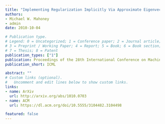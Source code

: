```yaml
---
title: "Implementing Regularization Implicitly Via Approximate Eigenvector Computation"
authors:
- Michael W. Mahoney
- admin
date: 2010-10-04

# Publication type.
# Legend: 0 = Uncategorized; 1 = Conference paper; 2 = Journal article;
# 3 = Preprint / Working Paper; 4 = Report; 5 = Book; 6 = Book section;
# 7 = Thesis; 8 = Patent
publication_types: ["1"]
publication: Proceedings of the 28th International Conference on Machine Learning
publication_short: ICML

abstract: ""
# Custom links (optional).
#   Uncomment and edit lines below to show custom links.
links:
- name: ArXiv
  url: http://arxiv.org/abs/1010.0703
- name: ACM
  url: https://dl.acm.org/doi/10.5555/3104482.3104498

featured: false
---
```

